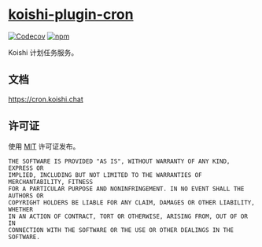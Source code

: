 # [koishi-plugin-cron](https://cron.koishi.chat)

[![Codecov](https://img.shields.io/codecov/c/cron/koishijs/koishi-plugin-cron?style=flat-square)](https://codecov.io/gh/koishijs/koishi-plugin-cron)
[![npm](https://img.shields.io/npm/v/koishi-plugin-cron?style=flat-square)](https://www.npmjs.com/package/koishi-plugin-cron)

Koishi 计划任务服务。

## 文档

<https://cron.koishi.chat>

## 许可证

使用 [MIT](./LICENSE) 许可证发布。

```
THE SOFTWARE IS PROVIDED "AS IS", WITHOUT WARRANTY OF ANY KIND, EXPRESS OR
IMPLIED, INCLUDING BUT NOT LIMITED TO THE WARRANTIES OF MERCHANTABILITY, FITNESS
FOR A PARTICULAR PURPOSE AND NONINFRINGEMENT. IN NO EVENT SHALL THE AUTHORS OR
COPYRIGHT HOLDERS BE LIABLE FOR ANY CLAIM, DAMAGES OR OTHER LIABILITY, WHETHER
IN AN ACTION OF CONTRACT, TORT OR OTHERWISE, ARISING FROM, OUT OF OR IN
CONNECTION WITH THE SOFTWARE OR THE USE OR OTHER DEALINGS IN THE SOFTWARE.
```

